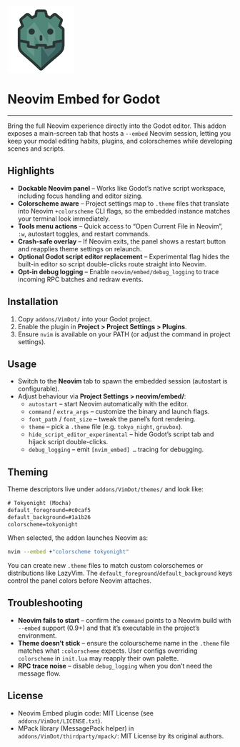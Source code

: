 <img src="./assets/Icon 1024v2.png" width="150px" alt="Project Logo" />

# Neovim Embed for Godot
---

Bring the full Neovim experience directly into the Godot editor. This addon exposes a main-screen tab that hosts a `--embed` Neovim session, letting you keep your modal editing habits, plugins, and colorschemes while developing scenes and scripts.

## Highlights

- **Dockable Neovim panel** – Works like Godot’s native script workspace, including focus handling and editor sizing.
- **Colorscheme aware** – Project settings map to `.theme` files that translate into Neovim `+colorscheme` CLI flags, so the embedded instance matches your terminal look immediately.
- **Tools menu actions** – Quick access to “Open Current File in Neovim”, `:w`, autostart toggles, and restart commands.
- **Crash-safe overlay** – If Neovim exits, the panel shows a restart button and reapplies theme settings on relaunch.
- **Optional Godot script editor replacement** – Experimental flag hides the built-in editor so script double-clicks route straight into Neovim.
- **Opt-in debug logging** – Enable `neovim/embed/debug_logging` to trace incoming RPC batches and redraw events.

## Installation

1. Copy `addons/VimDot/` into your Godot project.
2. Enable the plugin in **Project > Project Settings > Plugins**.
3. Ensure `nvim` is available on your PATH (or adjust the command in project settings).

## Usage

- Switch to the **Neovim** tab to spawn the embedded session (autostart is configurable).
- Adjust behaviour via **Project Settings > neovim/embed/**:
  - `autostart` – start Neovim automatically with the editor.
  - `command` / `extra_args` – customize the binary and launch flags.
  - `font_path` / `font_size` – tweak the panel’s font rendering.
  - `theme` – pick a `.theme` file (e.g. `tokyo_night`, `gruvbox`).
  - `hide_script_editor_experimental` – hide Godot’s script tab and hijack script double-clicks.
  - `debug_logging` – emit `[nvim_embed] …` tracing for debugging.

## Theming

Theme descriptors live under `addons/VimDot/themes/` and look like:

```
# Tokyonight (Mocha)
default_foreground=#c0caf5
default_background=#1a1b26
colorscheme=tokyonight
```

When selected, the addon launches Neovim as:

```sh
nvim --embed +"colorscheme tokyonight"
```

You can create new `.theme` files to match custom colorschemes or distributions like LazyVim. The `default_foreground`/`default_background` keys control the panel colors before Neovim attaches.

## Troubleshooting

- **Neovim fails to start** – confirm the `command` points to a Neovim build with `--embed` support (0.9+) and that it’s executable in the project’s environment.
- **Theme doesn’t stick** – ensure the colourscheme name in the `.theme` file matches what `:colorscheme` expects. User configs overriding `colorscheme` in `init.lua` may reapply their own palette.
- **RPC trace noise** – disable `debug_logging` when you don’t need the message flow.

## License

- Neovim Embed plugin code: MIT License (see `addons/VimDot/LICENSE.txt`).
- MPack library (MessagePack helper) in `addons/VimDot/thirdparty/mpack/`: MIT License by its original authors.
